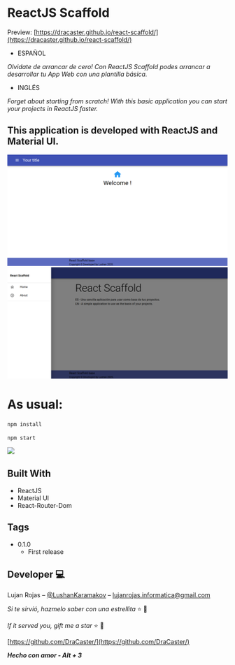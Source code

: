
# ReactJS Scaffold

Preview: [https://dracaster.github.io/react-scaffold/](https://dracaster.github.io/react-scaffold/)

* ESPAÑOL 

 _Olvidate de arrancar de cero! Con ReactJS Scaffold podes arrancar a desarrollar tu App Web con una plantilla básica._

 * INGLÉS

_Forget about starting from scratch! With this basic application you can start your projects in ReactJS faster._

## This application is developed with ReactJS and Material UI.

![](./src/assets/image1.png)
![](./src/assets/image2.png)

# As usual:

`npm install`

`npm start`

![](https://media0.giphy.com/media/JIX9t2j0ZTN9S/200w.webp?cid=ecf05e47874ef388da4970678b685a54c5448ef2dcc8dcd3&rid=200w.webp)

## Built With

* ReactJS
* Material UI
* React-Router-Dom

## Tags

* 0.1.0
    * First release

## Developer :computer:

Lujan Rojas – [@LushanKaramakov](https://twitter.com/LushanKaramakov) – lujanrojas.informatica@gmail.com

_Si te sirvió, hazmelo saber con una estrellita_ :star: :yellow_heart:

_If it served you, gift me a star_ :star: :yellow_heart:

[https://github.com/DraCaster/](https://github.com/DraCaster/)

***Hecho con amor - Alt + 3***
